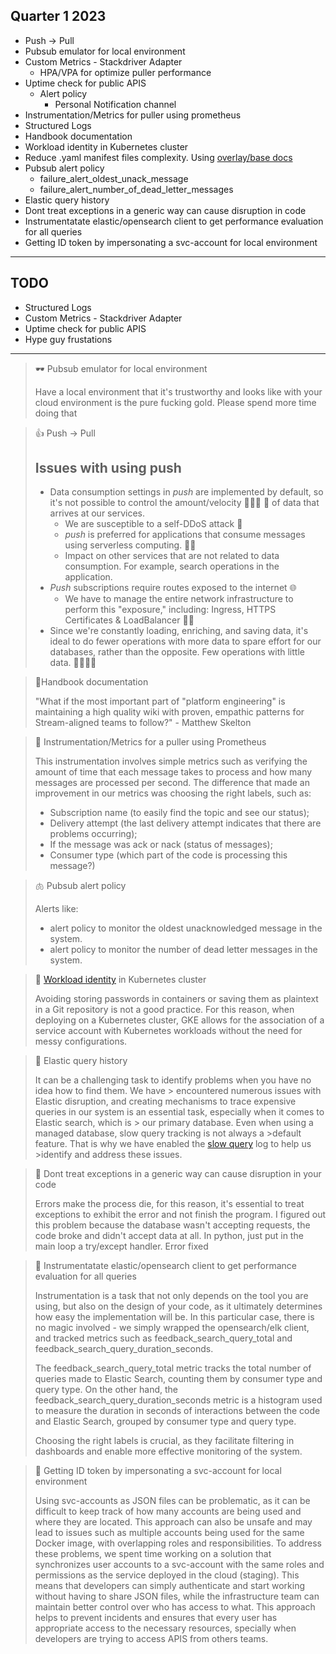 ## Quarter 1 2023

- Push → Pull
- Pubsub emulator for local environment
- Custom Metrics - Stackdriver Adapter
    - HPA/VPA for optimize puller performance
- Uptime check for public APIS
    - Alert policy
        - Personal Notification channel
- Instrumentation/Metrics for puller using prometheus
- Structured Logs
- Handbook documentation
- Workload identity in Kubernetes cluster
- Reduce .yaml manifest files complexity. Using [overlay/base docs](https://kubernetes.io/docs/tasks/manage-kubernetes-objects/kustomization/#bases-and-overlays)
- Pubsub alert policy
    - failure_alert_oldest_unack_message
    - failure_alert_number_of_dead_letter_messages
- Elastic query history
- Dont treat exceptions in a generic way can cause disruption in code
- Instrumentatate elastic/opensearch client to get performance evaluation for all queries 
- Getting ID token by impersonating a svc-account for local environment

---

## TODO

- Structured Logs
- Custom Metrics - Stackdriver Adapter
- Uptime check for public APIS
- Hype guy frustations 
---

> 🕶 Pubsub emulator for local environment
>
> Have a local environment that it's trustworthy and looks like with your cloud environment is the pure fucking gold. Please spend more time doing that


> 👍 Push -> Pull
> 
> ## Issues with using push
> - Data consumption settings in *push* are implemented by default, so it's not possible to control the amount/velocity 🏃🏽‍♀️ 💨 of data that arrives at our services.
>   * We are susceptible to a self-DDoS attack 🧲
>   * *push* is preferred for applications that consume messages using serverless computing. 😶‍🌫️
>   * Impact on other services that are not related to data consumption. For example, search operations in the application.
> - *Push* subscriptions require routes exposed to the internet 🌐
>    * We have to manage the entire network infrastructure to perform this "exposure," including: Ingress, HTTPS Certificates & LoadBalancer 😮‍💨
> - Since we're constantly loading, enriching, and saving data, it's ideal to do fewer operations with more data to spare effort for our databases, rather than the opposite. Few operations with little data. 🤏🏽🤌🏽




> 🌻Handbook documentation
>
> "What if the most important part of "platform engineering" is maintaining a high quality wiki with proven, empathic patterns for Stream-aligned teams to follow?" - Matthew Skelton


> 🤡 Instrumentation/Metrics for a puller using Prometheus
> 
> This instrumentation involves simple metrics such as verifying the amount of time that each message takes to process and how many messages are processed per second. The difference that made an improvement in our metrics was choosing the right labels, such as:
> - Subscription name (to easily find the topic and see our status);
> - Delivery attempt (the last delivery attempt indicates that there are problems occurring);
> - If the message was ack or nack (status of messages);
> - Consumer type (which part of the code is processing this message?)


> 🫁 Pubsub alert policy
> 
> Alerts like:
> - alert policy to monitor the oldest unacknowledged message in the system.
> - alert policy to monitor the number of dead letter messages in the system.



> 👻 [Workload identity](https://cloud.google.com/kubernetes-engine/docs/how-to/workload-identity) in Kubernetes cluster
> 
> Avoiding storing passwords in containers or saving them as plaintext in a Git repository is not a good practice. For this reason, when deploying on a Kubernetes cluster, GKE allows for the association of a service account with Kubernetes workloads without the need for messy configurations.

> 🥷 Elastic query history
>
> It can be a challenging task to identify problems when you have no idea how to find them. We have > encountered numerous issues with Elastic disruption, and creating mechanisms to trace expensive  
> queries in our system is an essential task, especially when it comes to Elastic search, which is > our primary database. Even when using a managed database, slow query tracking is not always a >default feature. That is why we have enabled the [slow query](https://www.elastic.co/guide/en/elasticsearch/reference/current/index-modules-slowlog.html#index-modules-slowlog) log to help us >identify and address these issues.
> 


> 😬 Dont treat exceptions in a generic way can cause disruption in your code
> 
> Errors make the process die, for this reason, it's essential to treat exceptions to exhibit the error and not finish the program. I figured out this problem because the database wasn't accepting requests, the code broke and didn't accept data at all. In python, just put in the main loop a try/except handler. Error fixed


> 👣 Instrumentatate elastic/opensearch client to get performance evaluation for all queries 
>
> Instrumentation is a task that not only depends on the tool you are using, but also on the design of your code, as it ultimately determines how easy the implementation will be. In this particular case, there is no magic involved - we simply wrapped the opensearch/elk client, and tracked metrics such as feedback_search_query_total and feedback_search_query_duration_seconds.
> 
> The feedback_search_query_total metric tracks the total number of queries made to Elastic Search, counting them by consumer type and query type. On the other hand, the feedback_search_query_duration_seconds metric is a histogram used to measure the duration in seconds of interactions between the code and Elastic Search, grouped by consumer type and query type.
> 
> Choosing the right labels is crucial, as they facilitate filtering in dashboards and enable more effective monitoring of the system.


> 👘 Getting ID token by impersonating a svc-account for local environment
>
>Using svc-accounts as JSON files can be problematic, as it can be difficult to keep track of how many accounts are being used and where they are located. This approach can also be unsafe and may lead to issues such as multiple accounts being used for the same Docker image, with overlapping roles and responsibilities. To address these problems, we spent time working on a solution that synchronizes user accounts to a svc-account with the same roles and permissions as the service deployed in the cloud (staging). This means that developers can simply authenticate and start working without having to share JSON files, while the infrastructure team can maintain better control over who has access to what. This approach helps to prevent incidents and ensures that every user has appropriate access to the necessary resources, specially when developers are trying to access APIS from others teams.
>


